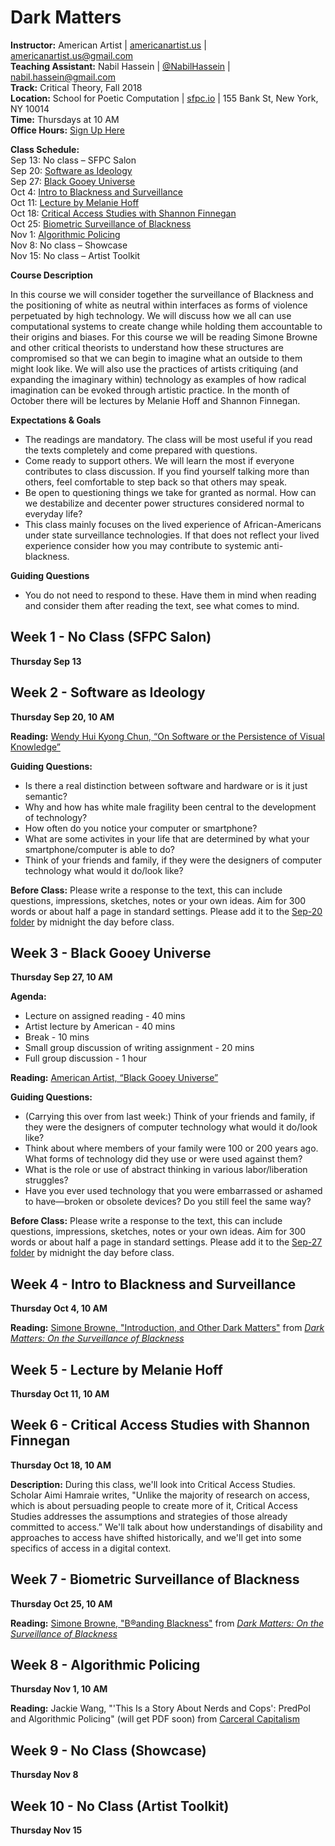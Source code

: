 # Dark Matters

**Instructor:** American Artist | [americanartist.us](http://americanartist.us/) | [americanartist.us@gmail.com](mailto:americanartist.us@gmail.com)\
**Teaching Assistant:** Nabil Hassein | [@NabilHassein](https://twitter.com/nabilhassein?lang=en) | [nabil.hassein@gmail.com](nabil.hassein@gmail.com)\
**Track:** Critical Theory, Fall 2018\
**Location:** School for Poetic Computation | [sfpc.io](http://sfpc.io/codesocieties/) | 155 Bank St, New York, NY 10014 \
**Time:** Thursdays at 10 AM\
**Office Hours:** [Sign Up Here](https://docs.google.com/spreadsheets/d/1_orhfALLK9tgv7gv9tJSEWwRO1b3MIMJ5XGznpGmpYM/edit#gid=0)

**Class Schedule:** \
Sep 13: No class – SFPC Salon \
Sep 20: [Software as Ideology](#week-2---software-as-ideology) \
Sep 27: [Black Gooey Universe](#week-3---black-gooey-universe) \
Oct 4: [Intro to Blackness and Surveillance](#week-4---intro-to-blackness-and-surveillance) \
Oct 11: [Lecture by Melanie Hoff](#week-5---lecture-by-melanie-hoff) \
Oct 18: [Critical Access Studies with Shannon Finnegan](#week-6---critical-access-studies-with-shannon-finnegan) \
Oct 25: [Biometric Surveillance of Blackness](#week-7---biometric-surveillance-of-blackness) \
Nov 1: [Algorithmic Policing](#week-8---algorithmic-policing) \
Nov 8: No class – Showcase \
Nov 15: No class – Artist Toolkit 

**Course Description**

In this course we will consider together the surveillance of Blackness and the positioning of white as neutral within interfaces as forms of violence perpetuated by high technology. We will discuss how we all can use computational systems to create change while holding them accountable to their origins and biases. For this course we will be reading Simone Browne and other critical theorists to understand how these structures are compromised so that we can begin to imagine what an outside to them might look like. We will also use the practices of artists critiquing (and expanding the imaginary within) technology as examples of how radical imagination can be evoked through artistic practice. In the month of October there will be lectures by Melanie Hoff and Shannon Finnegan.

**Expectations & Goals**

  * The readings are mandatory. The class will be most useful if you read the texts completely and come prepared with questions.
  * Come ready to support others. We will learn the most if everyone contributes to class discussion. If you find yourself talking more than others, feel comfortable to step back so that others may speak.
  * Be open to questioning things we take for granted as normal. How can we destabilize and decenter power structures considered normal to everyday life?
  * This class mainly focuses on the lived experience of African-Americans under state surveillance technologies. If that does not reflect your lived experience consider how you may contribute to systemic anti-blackness.
  
**Guiding Questions** 

  * You do not need to respond to these. Have them in mind when reading and consider them after reading the text, see what comes to mind. 

## Week 1 - No Class (SFPC Salon) ##
**Thursday Sep 13**

## Week 2 - Software as Ideology ##
**Thursday Sep 20, 10 AM**

**Reading:** [Wendy Hui Kyong Chun, “On Software or the Persistence of Visual Knowledge”](/wendy-hui-kyong-chun_on-software.pdf)

**Guiding Questions:** 
  * Is there a real distinction between software and hardware or is it just semantic?
  * Why and how has white male fragility been central to the development of technology?
  * How often do you notice your computer or smartphone?
  * What are some activites in your life that are determined by what your smartphone/computer is able to do?
  * Think of your friends and family, if they were the designers of computer technology what would it do/look like?

**Before Class:** Please write a response to the text, this can include questions, impressions, sketches, notes or your own ideas. Aim for 300 words or about half a page in standard settings. Please add it to the [Sep-20 folder](/Sep-20) by midnight the day before class.

## Week 3 - Black Gooey Universe ##
**Thursday Sep 27, 10 AM**

**Agenda:**
  * Lecture on assigned reading - 40 mins
  * Artist lecture by American - 40 mins
  * Break - 10 mins
  * Small group discussion of writing assignment - 20 mins
  * Full group discussion - 1 hour

**Reading:** [American Artist, “Black Gooey Universe”](/UNBAG_2_AmericanArtist.pdf)

**Guiding Questions:** 
  * (Carrying this over from last week:) Think of your friends and family, if they were the designers of computer technology what would it do/look like?
  * Think about where members of your family were 100 or 200 years ago. What forms of technology did they use or were used against them?
  * What is the role or use of abstract thinking in various labor/liberation struggles?
  * Have you ever used technology that you were embarrassed or ashamed to have—broken or obsolete devices? Do you still feel the same way?
  
**Before Class:** Please write a response to the text, this can include questions, impressions, sketches, notes or your own ideas. Aim for 300 words or about half a page in standard settings. Please add it to the [Sep-27 folder](/sep-27) by midnight the day before class.

## Week 4 - Intro to Blackness and Surveillance ##
**Thursday Oct 4, 10 AM**

**Reading:** [Simone Browne, "Introduction, and Other Dark Matters"](/SimoneBrowne_Intro-DarkMatters.pdf) from [*Dark Matters: On the Surveillance of Blackness*](https://www.amazon.com/Dark-Matters-Surveillance-Simone-Browne/dp/0822359383)

## Week 5 - Lecture by Melanie Hoff ##
**Thursday Oct 11, 10 AM**

## Week 6 - Critical Access Studies with Shannon Finnegan ##
**Thursday Oct 18, 10 AM**

**Description:** During this class, we'll look into Critical Access Studies. Scholar Aimi Hamraie writes, "Unlike the majority of research on access, which is about persuading people to create more of it, Critical Access Studies addresses the assumptions and strategies of those already committed to access.” We'll talk about how understandings of disability and approaches to access have shifted historically, and we'll get into some specifics of access in a digital context. 

## Week 7 - Biometric Surveillance of Blackness ##
**Thursday Oct 25, 10 AM**

**Reading:** [Simone Browne, "B®anding Blackness"](/SimoneBrowne_3-BrandingBlackness.pdf) from [*Dark Matters: On the Surveillance of Blackness*](https://www.amazon.com/Dark-Matters-Surveillance-Simone-Browne/dp/0822359383)

## Week 8 - Algorithmic Policing ##
**Thursday Nov 1, 10 AM**

**Reading:** Jackie Wang, "'This Is a Story About Nerds and Cops': PredPol and Algorithmic Policing" (will get PDF soon) from [Carceral Capitalism](https://www.amazon.com/Carceral-Capitalism-Semiotext-Intervention-Jackie/dp/1635900026/ref=sr_1_1?s=books&ie=UTF8&qid=1534947351&sr=1-1&keywords=carceral+capitalism+jackie+wang)
  
## Week 9 - No Class (Showcase) ##
**Thursday Nov 8**

## Week 10 - No Class (Artist Toolkit) ##
**Thursday Nov 15**
  
